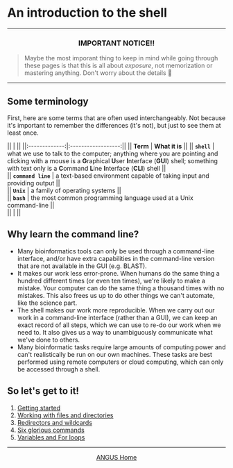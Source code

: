 # An introduction to the shell

---

<center><h3>IMPORTANT NOTICE!!</h3></center>
<blockquote>
Maybe the most imporant thing to keep in mind while going through these pages is that this is all about <i>exposure</i>, not memorization or mastering anything. Don't worry about the details 🙂
</blockquote>

---

## Some terminology

First, here are some terms that are often used interchangeably. Not because it's important to remember the differences (it's not), but just to see them at least once.  

|| | ||
||:-------------:|:------------------:||
|| **Term**     | **What it is**   ||
|| **`shell`** | what we use to talk to the computer; anything where you are pointing and clicking with a mouse is a **G**raphical **U**ser **I**nterface (**GUI**) shell; something with text only is a **C**ommand **L**ine **I**nterface (**CLI**) shell ||  
|| **`command line`** | a text-based environment capable of taking input and providing output ||  
|| **`Unix`** | a family of operating systems ||  
|| **`bash`** | the most common programming language used at a Unix command-line ||  
|| | ||

## Why learn the command line?

* Many bioinformatics tools can only be used through a command-line interface, and/or have extra capabilities in the command-line version that are not available in the GUI (e.g. BLAST).  
* It makes our work less error-prone. When humans do the same thing a hundred different times (or even ten times), we're likely to make a mistake. Your computer can do the same thing a thousand times with no mistakes. This also frees us up to do other things we can't automate, like the science part.  
* The shell makes our work more reproducible. When we carry out our work in a command-line interface (rather than a GUI), we can keep an exact record of all steps, which we can use to re-do our work when we need to. It also gives us a way to unambiguously communicate what we've done to others.  
* Many bioinformatic tasks require large amounts of computing power and can't realistically be run on our own machines. These tasks are best performed using remote computers or cloud computing, which can only be accessed through a shell.  

## So let's get to it!

1. [Getting started](shell-getting-started-01.html)
2. [Working with files and directories](shell-working-02.html)
3. [Redirectors and wildcards](shell-wild-redirectors-03.html)
4. [Six glorious commands](shell-six-glorious-commands-04.html)
5. [Variables and For loops](shell-for-loops-05.html)

---

<div style="text-align: center">
	<a href="../index.html">ANGUS Home</a>
</div>
